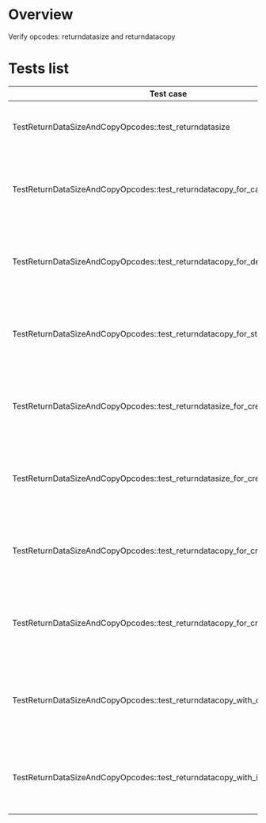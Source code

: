 # Overview

Verify opcodes: returndatasize and returndatacopy

# Tests list

| Test case                                                                     | Description                                                        | XFailed |
|-------------------------------------------------------------------------------|--------------------------------------------------------------------|---------|
| TestReturnDataSizeAndCopyOpcodes::test_returndatasize                         | Get data size from contract via returndata opcode                  |         |
| TestReturnDataSizeAndCopyOpcodes::test_returndatacopy_for_call                | Get data from contract via returndata opcode with call in contract |         |
| TestReturnDataSizeAndCopyOpcodes::test_returndatacopy_for_delegatecall        | Get data from contract via returndata opcode with delegatecall     |         |
| TestReturnDataSizeAndCopyOpcodes::test_returndatacopy_for_staticcall          | Get data from contract via returndata opcode with staticcall       |         |
| TestReturnDataSizeAndCopyOpcodes::test_returndatasize_for_create              | Get data from contract via returndata opcode inside CREATE         |         |
| TestReturnDataSizeAndCopyOpcodes::test_returndatasize_for_create2             | Get data from contract via returndata opcode inside CREATE2        |         |
| TestReturnDataSizeAndCopyOpcodes::test_returndatacopy_for_create_with_revert  | Get data from contract via returndata opcode on revert in create   |         |
| TestReturnDataSizeAndCopyOpcodes::test_returndatacopy_for_create2_with_revert | Get data from contract via returndata opcode on revert in create2  |         |
| TestReturnDataSizeAndCopyOpcodes::test_returndatacopy_with_different_params   | Get data from contract via returndata opcode with different params |         |
| TestReturnDataSizeAndCopyOpcodes::test_returndatacopy_with_invalid_params     | Get data from contract via returndata opcode with invalid params   |         |
